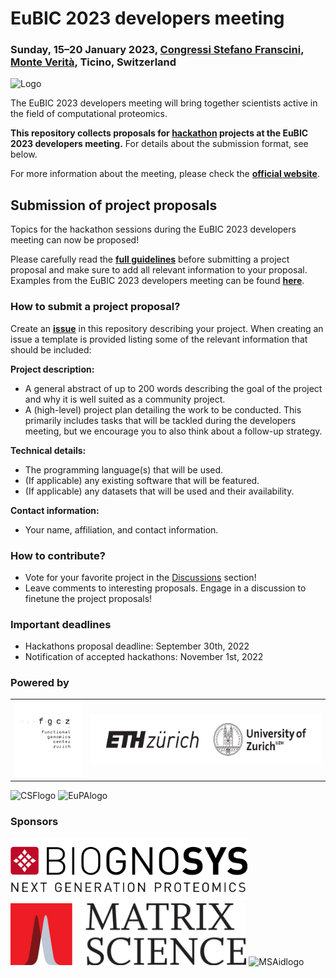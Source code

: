 # EuBIC 2023 developers meeting

### Sunday, 15&ndash;20 January 2023, [Congressi Stefano Franscini](https://csf.ethz.ch/), [Monte Verità](https://s.geo.admin.ch/92fb27a112), Ticino, Switzerland

![Logo](graphics/logo_2023.svg)

The EuBIC 2023 developers meeting will bring together scientists active in the field of computational proteomics.

__This repository collects proposals for [hackathon](https://en.wikipedia.org/wiki/Hackathon) projects at the EuBIC 2023 developers meeting.__ For details about the submission format, see below.

For more information about the meeting, please check the **[official website](https://eubic-ms.org/events/2023-developers-meeting/)**.

## Submission of project proposals 

Topics for the hackathon sessions during the EuBIC 2023 developers meeting can now be proposed!

Please carefully read the **[full guidelines](https://github.com/eubic/EuBIC2023/blob/master/FullGuidelines.md)** before submitting a project proposal and make sure to add all relevant information to your proposal. Examples from the EuBIC 2023 developers meeting can be found **[here](https://github.com/eubic/EuBIC2023/issues/3)**.

### How to submit a project proposal?

Create an **[issue](https://github.com/eubic/EuBIC2023/issues)** in this repository describing your project. When creating an issue a template is provided listing some of the relevant information that should be included:

**Project description:**

- A general abstract of up to 200 words describing the goal of the project and why it is well suited as a community project.
- A (high-level) project plan detailing the work to be conducted. This primarily includes tasks that will be tackled during the developers meeting, but we encourage you to also think about a follow-up strategy.

**Technical details:**

- The programming language(s) that will be used.
- (If applicable) any existing software that will be featured.
- (If applicable) any datasets that will be used and their availability.

**Contact information:**

- Your name, affiliation, and contact information.

### How to contribute?

- Vote for your favorite project in the [Discussions](https://github.com/eubic/EuBIC2023/discussions/5) section!
- Leave comments to interesting proposals. Engage in a discussion to finetune the project proposals!


### Important deadlines

- Hackathons proposal deadline: September 30th, 2022
- Notification of accepted hackathons: November 1st, 2022

### Powered by


<table>
  <tr>
    <th >
<img src="graphics/fgcz.svg" alt="FGCZ" height="120"/>
    </th>
    <th>
<img src="graphics/eth_uzh.svg" alt="ETHZ UZH" height="80"/>
    </th>
</table>

<img src="https://csf.ethz.ch/_jcr_content/orgbox/image.imageformat.logo.870529631.gif" alt="CSFlogo" height="100"/>

<img src="https://eupa.org/wp-content/uploads/2016/07/header-object.png" alt="EuPAlogo" height="100"/>

### Sponsors 

<img src="graphics/Biognosys_1135x300px_BGSlogo_screen_color.png " alt="Biognosys" height="100"/>
<img src="graphics/MatrixScience_logo_CMYK_800x212.jpg" alt="Matrix Science" height="100"/>
<img src="https://www.msaid.de/hs-fs/hubfs/MSAID-Logo-Homepage-1.jpg?width=2720&height=690&name=MSAID-Logo-Homepage-1.jpg" alt="MSAidlogo" height="100"/>


